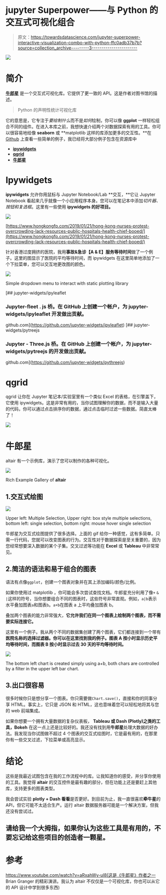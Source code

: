 # jupyter Superpower——与 Python 的交互式可视化组合

> 原文：<https://towardsdatascience.com/jupyter-superpower-interactive-visualization-combo-with-python-ffc0adb37b7b?source=collection_archive---------3----------------------->

![](img/fa89ef042cd2388381e6c241c704d65f.png)

# **简介**

[**牛郎星**](https://altair-viz.github.io/) 是一个交互式可视化库。它提供了更一致的 API。这是作者对图书馆的描述。

> Python 的声明性统计可视化库

它的意思是，它专注于*要绘制什么*而不是*如何*绘制，你可以像 **ggplot** 一样轻松组合不同的组件。在进入本库之前，我想快速介绍两个对数据探索有用的工具。你可以很容易地给像 **seaborn** 或 **matplotlib 这样的库添加更多的交互性。**在 [Github](https://github.com/noklam/Gallery) 上查看一些简单的例子，我已经将大部分例子包含在资源库中

*   [**ipywidgets**](#6af7)
*   [**qgrid**](#10bf)
*   [**牛郎星**](#ac82)

# **Ipywidgets**

**ipywidgets** 允许你用鼠标与 Jupyter Notebook/Lab **交互，**它让 Jupyter Notebook 看起来几乎就像一个小应用程序本身。您可以在笔记本中添加*切片器、按钮和复选框*。这里有一些使用 **ipywidgets 的好项目。**

![](img/a43d0fe27535fa76b974a92e1a0c04b3.png)

[https://www.hongkongfp.com/2019/01/21/hong-kong-nurses-protest-overcrowding-lack-resources-public-hospitals-health-chief-booed/](https://www.hongkongfp.com/2019/01/21/hong-kong-nurses-protest-overcrowding-lack-resources-public-hospitals-health-chief-booed/)

针对香港过度拥挤的医院，我用**事故&急诊【A & E】服务等待时间**做了一个例子。这里的图显示了医院的平均等待时间，而 ipywidgets 在这里简单地添加了一个下拉菜单，您可以交互地更改图的颜色。

![](img/ffb8803f975e1d37b81e08bc2c692176.png)

Simple dropdown menu to interact with static plotting library

[](https://github.com/jupyter-widgets/ipyleaflet) [## jupyter-widgets/ipyleaflet

### Jupyter-fleet . js 桥。在 GitHub 上创建一个帐户，为 jupyter-widgets/ipyleaflet 开发做出贡献。

github.com](https://github.com/jupyter-widgets/ipyleaflet) [](https://github.com/jupyter-widgets/pythreejs) [## jupyter-widgets/pytreejs

### Jupyter - Three.js 桥。在 GitHub 上创建一个帐户，为 jupyter-widgets/pytreejs 的开发做出贡献。

github.com](https://github.com/jupyter-widgets/pythreejs) 

# qgrid

qgrid 让你在 Jupyter 笔记本/实验室里有一个类似 Excel 的表格，在引擎盖下，它使用 ipywidgets。这是非常有用的，当你试图理解你的数据，而不是输入大量的代码，你可以通过点击排序你的数据，通过点击临时过滤一些数据。简直太棒了！

![](img/4e5971366dc4db638899e19094d07f8d.png)

# **牛郎星**

altair 有一个示例库，演示了您可以制作的各种可视化。

![](img/5a8a8d1d592cf29923695341c38401c6.png)

Rich Example Gallery of **altair**

## 1.交互式绘图

![](img/fa89ef042cd2388381e6c241c704d65f.png)

Upper left: Multiple Selection, Upper right: box style multiple selections, bottom left: single selection, bottom right: mouse hover single selection

牛郎星为交互式绘图提供了很多选择。上面的 gif 给你一种感觉，这有多简单。只需一行代码，您就可以改变图表的行为。交互性对于数据探索是至关重要的，因为您经常想要深入数据的某个子集。交叉过滤等功能在 **Excel** 或 **Tableau** 中非常常见。

## 2.简洁的语法和易于组合的图表

语法有点像`ggplot`，创建一个图表对象并在其上添加编码/颜色/比例。

如果你使用过 matplotlib ，你可能会多次尝试查找文档。牛郎星充分利用了像`+` `&` `|`这样的符号，当你想要组合不同的图表时，这些符号非常直观。例如，`a|b`表示水平叠加图表`a`和图表`b`。`a+b`在图表 a 上平均叠加图表 b。

叠加两个图表的能力非常强大，**它允许我们在同一个图表上绘制两个图表，而不需要实际连接它。**

这里有一个例子。我从两个不同的数据集创建了两个图表，它们都连接到一个带有**医院名称的选择过滤器。你可以在这里找到我的例子。图表 A 按小时显示历史平均等待时间，而图表 B 按小时显示过去 30 天的平均等待时间。**

![](img/9424bd565b45b60df10519481b1476bd.png)

The bottom left chart is created simply using a+b, both chars are controlled by a filter in the upper left bar chart.

## 3.出口很容易

很多时候你只是想分享一个图表。你只需要做`Chart.save()`，直接和你的同事分享 HTML。事实上，它只是 JSON 和 HTML，这也意味着您可以轻松地将其与您的 web 前端集成。

如果你想要一个拥有大量数据的复杂仪表板， **Tableau 或 Dash (Plotly)之类的工具，Bokeh** 在这一点上还是比较好的。我还没有找到用**牛郎星**处理大数据的好办法。我发现当你试图做不超过 4 个图表的交互式绘图时，它是最有用的，在那里你有一些交叉过滤，下拉菜单或高亮显示。

# 结论

这些是我最近试图包含在我的工作流程中的库。让我知道你的感受，并分享你使用的工具。我觉得 **altair** 的交互控件是最有趣的部分，但在功能上还是要赶上其他库，支持更多的图表类型。

我会尝试实验 **plotly + Dash 看看**是否更好。到目前为止，我一直很喜欢**牵牛星**的 API，但它可能不太适合生产。运行 altair 数据服务器可能是一个解决方案，但我还没有尝试过。

## 请给我一个大拇指，如果你认为这些工具是有用的，不要忘记给这些项目的创造者一颗星。

# **参考**

https://www.youtube.com/watch?v=aRxahWy-ul8(这是《牛郎星》作者之一 Brian Granger 的精彩演讲。我认为 altair 不仅仅是一个可视化库，你也可以从它的 API 设计中学到很多东西)